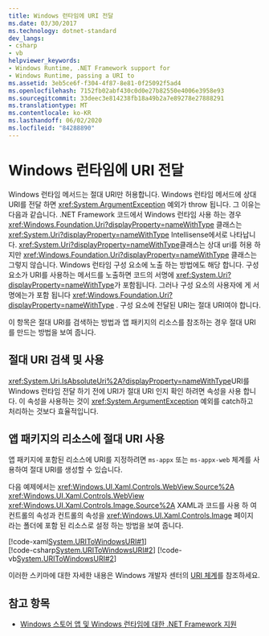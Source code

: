 ```yaml
---
title: Windows 런타임에 URI 전달
ms.date: 03/30/2017
ms.technology: dotnet-standard
dev_langs:
- csharp
- vb
helpviewer_keywords:
- Windows Runtime, .NET Framework support for
- Windows Runtime, passing a URI to
ms.assetid: 3eb5ce6f-f304-4f87-8e81-0f25092f5ad4
ms.openlocfilehash: 7152fb02abf430c0d0e27b82550e4006e3958e93
ms.sourcegitcommit: 33deec3e814238fb18a49b2a7e89278e27888291
ms.translationtype: MT
ms.contentlocale: ko-KR
ms.lasthandoff: 06/02/2020
ms.locfileid: "84288890"
---
```

# <a name="passing-a-uri-to-the-windows-runtime"></a>Windows 런타임에 URI 전달
Windows 런타임 메서드는 절대 URI만 허용합니다. Windows 런타임 메서드에 상대 URI를 전달 하면 <xref:System.ArgumentException> 예외가 throw 됩니다. 그 이유는 다음과 같습니다. .NET Framework 코드에서 Windows 런타임 사용 하는 경우 <xref:Windows.Foundation.Uri?displayProperty=nameWithType> 클래스는 <xref:System.Uri?displayProperty=nameWithType> Intellisense에서로 나타납니다. <xref:System.Uri?displayProperty=nameWithType>클래스는 상대 uri를 허용 하지만 <xref:Windows.Foundation.Uri?displayProperty=nameWithType> 클래스는 그렇지 않습니다. Windows 런타임 구성 요소에 노출 하는 방법에도 해당 합니다. 구성 요소가 URI를 사용하는 메서드를 노출하면 코드의 서명에 <xref:System.Uri?displayProperty=nameWithType>가 포함됩니다. 그러나 구성 요소의 사용자에 게 서명에는가 포함 됩니다 <xref:Windows.Foundation.Uri?displayProperty=nameWithType> . 구성 요소에 전달된 URI는 절대 URI여야 합니다.  
  
이 항목은 절대 URI를 검색하는 방법과 앱 패키지의 리소스를 참조하는 경우 절대 URI를 만드는 방법을 보여 줍니다.  
  
## <a name="detecting-and-using-an-absolute-uri"></a>절대 URI 검색 및 사용  
<xref:System.Uri.IsAbsoluteUri%2A?displayProperty=nameWithType>URI를 Windows 런타임 전달 하기 전에 URI가 절대 URI 인지 확인 하려면 속성을 사용 합니다. 이 속성을 사용하는 것이 <xref:System.ArgumentException> 예외를 catch하고 처리하는 것보다 효율적입니다.  
  
## <a name="using-an-absolute-uri-for-a-resource-in-the-app-package"></a>앱 패키지의 리소스에 절대 URI 사용  
앱 패키지에 포함된 리소스에 URI를 지정하려면 `ms-appx` 또는 `ms-appx-web` 체계를 사용하여 절대 URI를 생성할 수 있습니다.  
  
다음 예제에서는 <xref:Windows.UI.Xaml.Controls.WebView.Source%2A> <xref:Windows.UI.Xaml.Controls.WebView> <xref:Windows.UI.Xaml.Controls.Image.Source%2A> XAML과 코드를 사용 하 여 컨트롤의 속성과 컨트롤의 속성을 <xref:Windows.UI.Xaml.Controls.Image> 페이지 라는 폴더에 포함 된 리소스로 설정 하는 방법을 보여 줍니다.  
  
[!code-xaml[System.URIToWindowsURI#1](../../../samples/snippets/csharp/VS_Snippets_CLR_System/system.uritowindowsuri/cs/mainpage.xaml#1)]  
[!code-csharp[System.URIToWindowsURI#2](../../../samples/snippets/csharp/VS_Snippets_CLR_System/system.uritowindowsuri/cs/mainpage.xaml.cs#2)]
[!code-vb[System.URIToWindowsURI#2](../../../samples/snippets/visualbasic/VS_Snippets_CLR_System/system.uritowindowsuri/vb/mainpage.xaml.vb#2)]  
  
이러한 스키마에 대한 자세한 내용은 Windows 개발자 센터의 [URI 체계](/windows/uwp/app-resources/uri-schemes)를 참조하세요.  
  
## <a name="see-also"></a>참고 항목

- [Windows 스토어 앱 및 Windows 런타임에 대한 .NET Framework 지원](support-for-windows-store-apps-and-windows-runtime.md)
